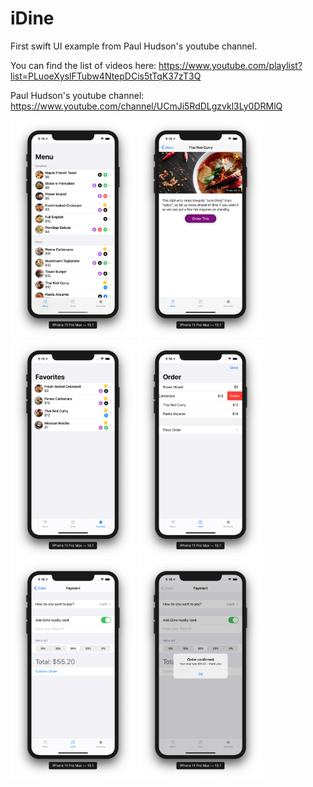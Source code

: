 # iDine
First swift UI example from  Paul Hudson's youtube channel.

You can find the list of videos here:
https://www.youtube.com/playlist?list=PLuoeXyslFTubw4NtepDCis5tTqK37zT3Q


Paul Hudson's youtube channel:
https://www.youtube.com/channel/UCmJi5RdDLgzvkl3Ly0DRMlQ


<img src="https://github.com/ReinaldoV/iDine/blob/master/images/Menu.png" width="200">
<img src="https://github.com/ReinaldoV/iDine/blob/master/images/Detail.png" width="200">
<img src="https://github.com/ReinaldoV/iDine/blob/master/images/Favorites.png" width="200">
<img src="https://github.com/ReinaldoV/iDine/blob/master/images/Order.png" width="200">
<img src="https://github.com/ReinaldoV/iDine/blob/master/images/Payment.png" width="200">
<img src="https://github.com/ReinaldoV/iDine/blob/master/images/Alert%20Payment.png" width="200">
